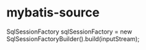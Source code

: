 # mybatis-source
SqlSessionFactory sqlSessionFactory = new SqlSessionFactoryBuilder().build(inputStream);
